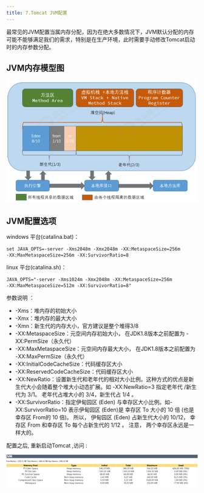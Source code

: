 ```yaml
---
title: 7.Tomcat JVM配置
---
```

最常见的JVM配置当属内存分配，因为在绝大多数情况下，JVM默认分配的内存可能不能够满足我们的需求，特别是在生产环境，此时需要手动修改Tomcat启动时的内存参数分配。

## JVM内存模型图

![1709802997363](images/1709802997363.png)

## JVM配置选项

windows 平台(catalina.bat)：

```
set JAVA_OPTS=‐server ‐Xms2048m ‐Xmx2048m ‐XX:MetaspaceSize=256m ‐XX:MaxMetaspaceSize=256m ‐XX:SurvivorRatio=8

```

linux 平台(catalina.sh)：

```
JAVA_OPTS="‐server ‐Xms1024m ‐Xmx2048m ‐XX:MetaspaceSize=256m ‐XX:MaxMetaspaceSize=512m ‐XX:SurvivorRatio=8"
```

参数说明 ：

* -Xms：堆内存的初始大小
* -Xmx：堆内存的最大大小
* -Xmn：新生代的内存大小，官方建议是整个堆得3/8
* -XX:MetaspaceSize：元空间内存初始大小， 在JDK1.8版本之前配置为 -XX:PermSize（永久代）
* -XX:MaxMetaspaceSize：元空间内存最大大小， 在JDK1.8版本之前配置为 -XX:MaxPermSize（永久代）
* -XX:InitialCodeCacheSize：代码缓存区大小
* -XX:ReservedCodeCacheSize：代码缓存区大小
* -XX:NewRatio：设置新生代和老年代的相对大小比例。这种方式的优点是新生代大小会随着整个堆大小动态扩展。如 -XX:NewRatio=3 指定老年代 /新生代为 3/1。 老年代占堆大小的 3/4，新生代占 1/4 。
* -XX:SurvivorRatio：指定伊甸园区 (Eden) 与幸存区大小比例。如-XX:SurvivorRatio=10 表示伊甸园区 (Eden)是 幸存区 To 大小的 10 倍 (也是幸存区 From的 10 倍)。 所以， 伊甸园区 (Eden) 占新生代大小的 10/12， 幸存区 From 和幸存区 To 每个占新生代的 1/12 。 注意， 两个幸存区永远是一样大的。

配置之后, 重新启动Tomcat ,访问 :

![1709803226226](images/1709803226226.png)
